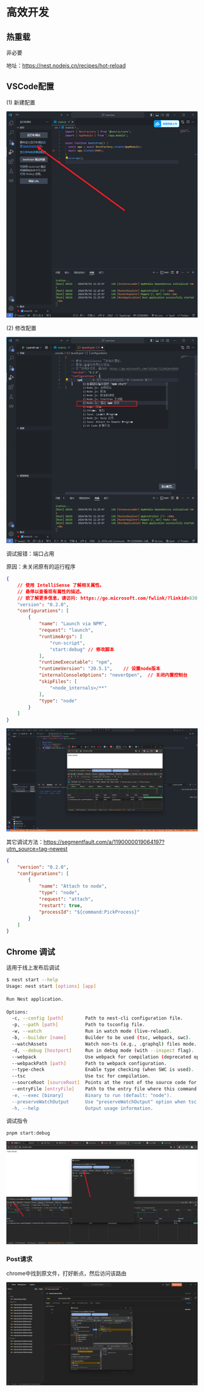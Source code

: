 # 高效开发

## 热重载

非必要

地址：<https://nest.nodejs.cn/recipes/hot-reload>

## VSCode配置

(1) 新建配置

![alt text](img/image-11.png)

(2) 修改配置

![alt text](img/image-10.png)

调试报错：端口占用

原因：未关闭原有的运行程序


```json
{
    // 使用 IntelliSense 了解相关属性。 
    // 悬停以查看现有属性的描述。
    // 欲了解更多信息，请访问: https://go.microsoft.com/fwlink/?linkid=830387
    "version": "0.2.0",
    "configurations": [
        {
            "name": "Launch via NPM",
            "request": "launch",
            "runtimeArgs": [
                "run-script",
                "start:debug" // 修改脚本
            ],
            "runtimeExecutable": "npm",
            "runtimeVersion": "20.5.1",    // 设置node版本
            "internalConsoleOptions": "neverOpen",  // 关闭内置控制台
            "skipFiles": [
                "<node_internals>/**"
            ],
            "type": "node"
        }
    ]
}

```

![alt text](img/image-14.png)

其它调试方法：<https://segmentfault.com/a/1190000019064197?utm_source=tag-newest>

```json
{
    "version": "0.2.0",
    "configurations": [
        {
            "name": "Attach to node",
            "type": "node",
            "request": "attach",
            "restart": true,
            "processId": "${command:PickProcess}"
        }
    ]
}
```

## Chrome 调试

适用于线上发布后调试

```bash
$ nest start --help
Usage: nest start [options] [app]

Run Nest application.

Options:
  -c, --config [path]        Path to nest-cli configuration file.
  -p, --path [path]          Path to tsconfig file.
  -w, --watch                Run in watch mode (live-reload).
  -b, --builder [name]       Builder to be used (tsc, webpack, swc).
  --watchAssets              Watch non-ts (e.g., .graphql) files mode.
  -d, --debug [hostport]     Run in debug mode (with --inspect flag).
  --webpack                  Use webpack for compilation (deprecated option, use --build instead).
  --webpackPath [path]       Path to webpack configuration.
  --type-check               Enable type checking (when SWC is used).
  --tsc                      Use tsc for compilation.
  --sourceRoot [sourceRoot]  Points at the root of the source code for the single project in standard mode structures, or the default project in monorepo mode structures.
  --entryFile [entryFile]    Path to the entry file where this command will work with. Defaults to the one defined at your Nest's CLI config file.
  -e, --exec [binary]        Binary to run (default: "node").
  --preserveWatchOutput      Use "preserveWatchOutput" option when tsc watch mode.
  -h, --help                 Output usage information.

```

调试指令

```bash
pnpm start:debug
```
![alt text](img/image-12.png)

### Post请求

chrome中找到原文件，打好断点，然后访问该路由

![alt text](img/image-13.png)